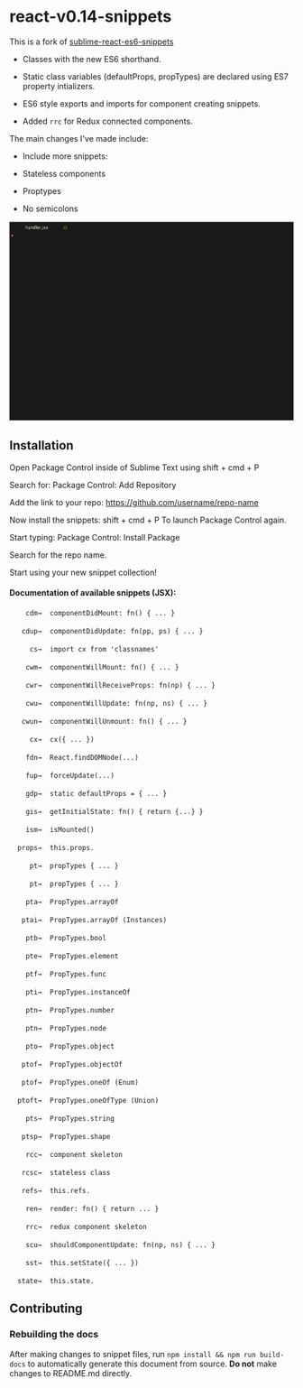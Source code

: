 # react-v0.14-snippets

This is a fork of [sublime-react-es6-snippets](https://github.com/mboperator/sublime-react-es6)

- Classes with the new ES6 shorthand.

- Static class variables (defaultProps, propTypes) are declared using ES7 property intializers.

- ES6 style exports and imports for component creating snippets.

- Added `rrc` for Redux connected components.

 The main changes I've made include:

- Include more snippets:

- Stateless components

- Proptypes

- No semicolons

![alt tag](docs/img/sr-rcc-out.gif)

## Installation

Open Package Control inside of Sublime Text using shift + cmd + P

Search for: Package Control: Add Repository

Add the link to your repo: https://github.com/username/repo-name

Now install the snippets: shift + cmd + P To launch Package Control again.

Start typing: Package Control: Install Package

Search for the repo name.

Start using your new snippet collection!

#### Documentation of available snippets (JSX):

```
    cdm→  componentDidMount: fn() { ... }

   cdup→  componentDidUpdate: fn(pp, ps) { ... }

     cs→  import cx from 'classnames'

    cwm→  componentWillMount: fn() { ... }

    cwr→  componentWillReceiveProps: fn(np) { ... }

    cwu→  componentWillUpdate: fn(np, ns) { ... }

   cwun→  componentWillUnmount: fn() { ... }

     cx→  cx({ ... })

    fdn→  React.findDOMNode(...)

    fup→  forceUpdate(...)

    gdp→  static defaultProps = { ... } 

    gis→  getInitialState: fn() { return {...} } 

    ism→  isMounted()

  props→  this.props.

     pt→  propTypes { ... }

     pt→  propTypes { ... }

    pta→  PropTypes.arrayOf

   ptai→  PropTypes.arrayOf (Instances)

    ptb→  PropTypes.bool

    pte→  PropTypes.element

    ptf→  PropTypes.func

    pti→  PropTypes.instanceOf

    ptn→  PropTypes.number

    ptn→  PropTypes.node

    pto→  PropTypes.object

   ptof→  PropTypes.objectOf

   ptof→  PropTypes.oneOf (Enum)

  ptoft→  PropTypes.oneOfType (Union)

    pts→  PropTypes.string

   ptsp→  PropTypes.shape

    rcc→  component skeleton

   rcsc→  stateless class

   refs→  this.refs.

    ren→  render: fn() { return ... }

    rrc→  redux component skeleton

    scu→  shouldComponentUpdate: fn(np, ns) { ... }

    sst→  this.setState({ ... })

  state→  this.state.

```

## Contributing

### Rebuilding the docs

After making changes to snippet files, run `npm install && npm run build-docs` to automatically generate this document from source. **Do not** make changes to README.md directly.

